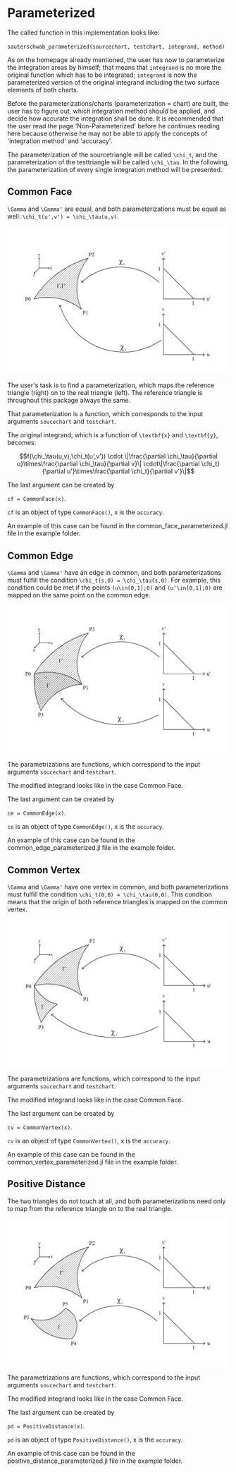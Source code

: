 # Parameterized


The called function in this implementation looks like:

`sauterschwab_parameterized(sourcechart, testchart, integrand, method)`

As on the homepage already mentioned, the user has now to parameterize the integration areas by himself; that means that `integrand` is no more the original function which has to be integrated; `integrand` is now the parameterized version of the original integrand including the two surface elements of both charts.

Before the parameterizations/charts (parameterization = chart) are built, the user has to figure out, which integration method should be applied, and decide how accurate the integration shall be done. It is recommended that the user read the page 'Non-Parameterized' before he continues reading here because otherwise he may not be able to apply the concepts of 'integration method' and 'accuracy'.

The parameterization of the sourcetriangle will be called ``\chi_t``, and the parameterization of the testtriangle will be called ``\chi_\tau``. In the following, the parameterization of every single integration method will be presented.



## Common Face

``\Gamma`` and ``\Gamma'`` are equal, and both parameterizations must be equal as well: ``\chi_t(u',v') = \chi_\tau(u,v)``.

![](assets/CommonFace.jpg)

The user's task is to find a parameterization, which maps the reference triangle (right) on to the real triangle (left). The reference triangle is throughout this package always the same.

 That parameterization is a function, which corresponds to the input arguments `soucechart` and `testchart`.

The original integrand, which is a function of ``\textbf{x}`` and ``\textbf{y}``, becomes:

```math
f(\chi_\tau(u,v),\chi_t(u',v')) \cdot \|\frac{\partial \chi_\tau}{\partial u}\times\frac{\partial \chi_\tau}{\partial v}\| \cdot\|\frac{\partial \chi_t}{\partial u'}\times\frac{\partial \chi_t}{\partial v'}\|
```

The last argument can be created by

`cf = CommonFace(x)`.

`cf` is an object of type `CommonFace()`, x is the `accuracy`.

An example of this case can be found in the common_face_parameterized.jl file in the example folder.



## Common Edge

``\Gamma`` and ``\Gamma'`` have an edge in common, and both parameterizations must fulfill the condition ``\chi_t(s,0) = \chi_\tau(s,0)``. For example, this condition could be met if the points ``(u\in[0,1];0)`` and ``(u'\in[0,1];0)`` are mapped on the same point on the common edge.

![](assets/CommonEdge.jpg)

The parametrizations are functions, which correspond to the input arguments `soucechart` and `testchart`.

The modified integrand looks like in the case Common Face.

The last argument can be created by

`ce = CommonEdge(x)`.

`ce` is an object of type `CommonEdge()`, x is the `accuracy`.

An example of this case can be found in the common_edge_parameterized.jl file in the example folder.



## Common Vertex

``\Gamma`` and ``\Gamma'`` have one vertex in common, and both parameterizations must fulfill the condition ``\chi_t(0,0) = \chi_\tau(0,0)``. This condition means that the origin of both reference triangles is mapped on the common vertex.

![](assets/CommonVertex.jpg)

The parametrizations are functions, which correspond to the input arguments `soucechart` and `testchart`.

The modified integrand looks like in the case Common Face.

The last argument can be created by

`cv = CommonVertex(x)`.

`cv` is an object of type `CommonVertex()`, x is the `accuracy`.

An example of this case can be found in the common_vertex_parameterized.jl file in the example folder.



## Positive Distance

The two triangles do not touch at all, and both parameterizations need only to map from the reference triangle on to the real triangle.

![](assets/PositiveDistance.jpg)

The parametrizations are functions, which correspond to the input arguments `soucechart` and `testchart`.

The modified integrand looks like in the case Common Face.

The last argument can be created by

`pd = PositiveDistance(x)`.

`pd` is an object of type `PositiveDistance()`, x is the `accuracy`.

An example of this case can be found in the positive_distance_parameterized.jl file in the example folder.
